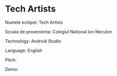 # Tech Artists

Numele echipei: Tech Artists

Scoala de provenienta: Colegiul National Ion Neculce

Technology: Android Studio

Language: English

Pitch:

Demo:
